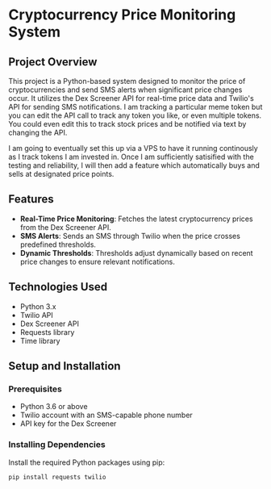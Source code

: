 # Cryptocurrency Price Monitoring System

## Project Overview

This project is a Python-based system designed to monitor the price of cryptocurrencies and send SMS alerts when significant price changes occur. 
It utilizes the Dex Screener API for real-time price data and Twilio's API for sending SMS notifications. I am tracking a particular meme token but you can edit the API call to track any token you like, or even multiple tokens. You could even edit this to track stock prices and be notified via text by changing the API. 

I am going to eventually set this up via a VPS to have it running continously as I track tokens I am invested in. Once I am sufficiently satisified with the testing and reliability, I will then add a feature which automatically buys and sells at designated price points. 

## Features

- **Real-Time Price Monitoring**: Fetches the latest cryptocurrency prices from the Dex Screener API.
- **SMS Alerts**: Sends an SMS through Twilio when the price crosses predefined thresholds.
- **Dynamic Thresholds**: Thresholds adjust dynamically based on recent price changes to ensure relevant notifications.

## Technologies Used

- Python 3.x
- Twilio API
- Dex Screener API
- Requests library
- Time library

## Setup and Installation

### Prerequisites

- Python 3.6 or above
- Twilio account with an SMS-capable phone number
- API key for the Dex Screener

### Installing Dependencies

Install the required Python packages using pip:

```bash
pip install requests twilio
